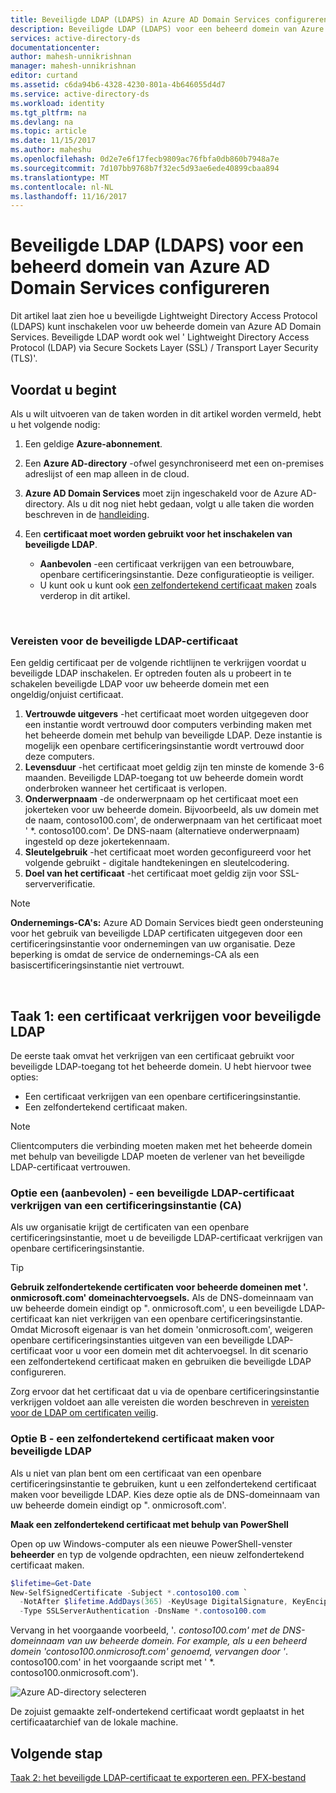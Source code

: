 ```yaml
---
title: Beveiligde LDAP (LDAPS) in Azure AD Domain Services configureren | Microsoft Docs
description: Beveiligde LDAP (LDAPS) voor een beheerd domein van Azure AD Domain Services configureren
services: active-directory-ds
documentationcenter: 
author: mahesh-unnikrishnan
manager: mahesh-unnikrishnan
editor: curtand
ms.assetid: c6da94b6-4328-4230-801a-4b646055d4d7
ms.service: active-directory-ds
ms.workload: identity
ms.tgt_pltfrm: na
ms.devlang: na
ms.topic: article
ms.date: 11/15/2017
ms.author: maheshu
ms.openlocfilehash: 0d2e7e6f17fecb9809ac76fbfa0db860b7948a7e
ms.sourcegitcommit: 7d107bb9768b7f32ec5d93ae6ede40899cbaa894
ms.translationtype: MT
ms.contentlocale: nl-NL
ms.lasthandoff: 11/16/2017
---
```

# <a name="configure-secure-ldap-ldaps-for-an-azure-ad-domain-services-managed-domain"></a>Beveiligde LDAP (LDAPS) voor een beheerd domein van Azure AD Domain Services configureren
Dit artikel laat zien hoe u beveiligde Lightweight Directory Access Protocol (LDAPS) kunt inschakelen voor uw beheerde domein van Azure AD Domain Services. Beveiligde LDAP wordt ook wel ' Lightweight Directory Access Protocol (LDAP) via Secure Sockets Layer (SSL) / Transport Layer Security (TLS)'.

## <a name="before-you-begin"></a>Voordat u begint
Als u wilt uitvoeren van de taken worden in dit artikel worden vermeld, hebt u het volgende nodig:

1. Een geldige **Azure-abonnement**.
2. Een **Azure AD-directory** -ofwel gesynchroniseerd met een on-premises adreslijst of een map alleen in de cloud.
3. **Azure AD Domain Services** moet zijn ingeschakeld voor de Azure AD-directory. Als u dit nog niet hebt gedaan, volgt u alle taken die worden beschreven in de [handleiding](active-directory-ds-getting-started.md).
4. Een **certificaat moet worden gebruikt voor het inschakelen van beveiligde LDAP**.

   * **Aanbevolen** -een certificaat verkrijgen van een betrouwbare, openbare certificeringsinstantie. Deze configuratieoptie is veiliger.
   * U kunt ook u kunt ook [een zelfondertekend certificaat maken](#task-1---obtain-a-certificate-for-secure-ldap) zoals verderop in dit artikel.

<br>

### <a name="requirements-for-the-secure-ldap-certificate"></a>Vereisten voor de beveiligde LDAP-certificaat
Een geldig certificaat per de volgende richtlijnen te verkrijgen voordat u beveiligde LDAP inschakelen. Er optreden fouten als u probeert in te schakelen beveiligde LDAP voor uw beheerde domein met een ongeldig/onjuist certificaat.

1. **Vertrouwde uitgevers** -het certificaat moet worden uitgegeven door een instantie wordt vertrouwd door computers verbinding maken met het beheerde domein met behulp van beveiligde LDAP. Deze instantie is mogelijk een openbare certificeringsinstantie wordt vertrouwd door deze computers.
2. **Levensduur** -het certificaat moet geldig zijn ten minste de komende 3-6 maanden. Beveiligde LDAP-toegang tot uw beheerde domein wordt onderbroken wanneer het certificaat is verlopen.
3. **Onderwerpnaam** -de onderwerpnaam op het certificaat moet een jokerteken voor uw beheerde domein. Bijvoorbeeld, als uw domein met de naam, contoso100.com', de onderwerpnaam van het certificaat moet ' *. contoso100.com'. De DNS-naam (alternatieve onderwerpnaam) ingesteld op deze jokertekennaam.
4. **Sleutelgebruik** -het certificaat moet worden geconfigureerd voor het volgende gebruikt - digitale handtekeningen en sleutelcodering.
5. **Doel van het certificaat** -het certificaat moet geldig zijn voor SSL-serververificatie.

> [!NOTE]
> **Ondernemings-CA's:** Azure AD Domain Services biedt geen ondersteuning voor het gebruik van beveiligde LDAP certificaten uitgegeven door een certificeringsinstantie voor ondernemingen van uw organisatie. Deze beperking is omdat de service de ondernemings-CA als een basiscertificeringsinstantie niet vertrouwt. 
>
>

<br>

## <a name="task-1---obtain-a-certificate-for-secure-ldap"></a>Taak 1: een certificaat verkrijgen voor beveiligde LDAP
De eerste taak omvat het verkrijgen van een certificaat gebruikt voor beveiligde LDAP-toegang tot het beheerde domein. U hebt hiervoor twee opties:

* Een certificaat verkrijgen van een openbare certificeringsinstantie.
* Een zelfondertekend certificaat maken.

> [!NOTE]
> Clientcomputers die verbinding moeten maken met het beheerde domein met behulp van beveiligde LDAP moeten de verlener van het beveiligde LDAP-certificaat vertrouwen.
>

### <a name="option-a-recommended---obtain-a-secure-ldap-certificate-from-a-certification-authority"></a>Optie een (aanbevolen) - een beveiligde LDAP-certificaat verkrijgen van een certificeringsinstantie (CA)
Als uw organisatie krijgt de certificaten van een openbare certificeringsinstantie, moet u de beveiligde LDAP-certificaat verkrijgen van openbare certificeringsinstantie.

> [!TIP]
> **Gebruik zelfondertekende certificaten voor beheerde domeinen met '. onmicrosoft.com' domeinachtervoegsels.**
> Als de DNS-domeinnaam van uw beheerde domein eindigt op ". onmicrosoft.com', u een beveiligde LDAP-certificaat kan niet verkrijgen van een openbare certificeringsinstantie. Omdat Microsoft eigenaar is van het domein 'onmicrosoft.com', weigeren openbare certificeringsinstanties uitgeven van een beveiligde LDAP-certificaat voor u voor een domein met dit achtervoegsel. In dit scenario een zelfondertekend certificaat maken en gebruiken die beveiligde LDAP configureren.
>

Zorg ervoor dat het certificaat dat u via de openbare certificeringsinstantie verkrijgen voldoet aan alle vereisten die worden beschreven in [vereisten voor de LDAP om certificaten veilig](#requirements-for-the-secure-ldap-certificate).


### <a name="option-b---create-a-self-signed-certificate-for-secure-ldap"></a>Optie B - een zelfondertekend certificaat maken voor beveiligde LDAP
Als u niet van plan bent om een certificaat van een openbare certificeringsinstantie te gebruiken, kunt u een zelfondertekend certificaat maken voor beveiligde LDAP. Kies deze optie als de DNS-domeinnaam van uw beheerde domein eindigt op ". onmicrosoft.com'.

**Maak een zelfondertekend certificaat met behulp van PowerShell**

Open op uw Windows-computer als een nieuwe PowerShell-venster **beheerder** en typ de volgende opdrachten, een nieuw zelfondertekend certificaat maken.

```powershell
$lifetime=Get-Date
New-SelfSignedCertificate -Subject *.contoso100.com `
  -NotAfter $lifetime.AddDays(365) -KeyUsage DigitalSignature, KeyEncipherment `
  -Type SSLServerAuthentication -DnsName *.contoso100.com
```

Vervang in het voorgaande voorbeeld, '*. contoso100.com' met de DNS-domeinnaam van uw beheerde domein. For example, als u een beheerd domein 'contoso100.onmicrosoft.com' genoemd, vervangen door '*. contoso100.com' in het voorgaande script met ' *. contoso100.onmicrosoft.com').

![Azure AD-directory selecteren](./media/active-directory-domain-services-admin-guide/secure-ldap-powershell-create-self-signed-cert.png)

De zojuist gemaakte zelf-ondertekend certificaat wordt geplaatst in het certificaatarchief van de lokale machine.


## <a name="next-step"></a>Volgende stap
[Taak 2: het beveiligde LDAP-certificaat te exporteren een. PFX-bestand](active-directory-ds-admin-guide-configure-secure-ldap-export-pfx.md)
